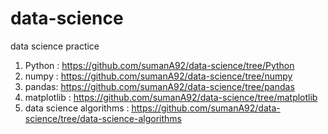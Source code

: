 # data-science
data science practice
1. Python : https://github.com/sumanA92/data-science/tree/Python
2. numpy : https://github.com/sumanA92/data-science/tree/numpy
3. pandas: https://github.com/sumanA92/data-science/tree/pandas
4. matplotlib : https://github.com/sumanA92/data-science/tree/matplotlib
5. data science algorithms : https://github.com/sumanA92/data-science/tree/data-science-algorithms
